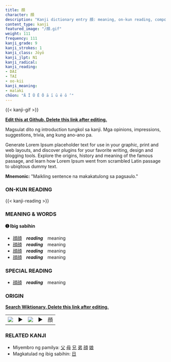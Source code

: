 ```yaml
---
title: 顔
character: 顔
description: "Kanji dictionary entry 顔: meaning, on-kun reading, compounds, origin, related kanji"
content_type: kanji
featured_image: "/顔.gif"
weight: 111
frequency: 111
kanji_grade: 9
kanji_strokes: 1
kanji_class: Jōyō
kanji_jlpt: N1
kanji_radical: 
kanji_reading: 
- DAI
- TAI
- oo-kii
kanji_meaning:
- malaki
chōon: "Ā Ī Ū Ē Ō ā ī ū ē ō ’"
---
```

[//]: # (Don't edit the line below. Kanji animated GIF code is automatically generated.)
{{< kanji-gif >}}

[//]: # (Edit below this line.)

**[Edit this at Github. Delete this link after editing.](https://github.com/tim0g/tim/tree/main/content/kanji/顔/index.md)**

Magsulat dito ng introduction tungkol sa kanji. Mga opinions, impressions, suggestions, trivia, ang kung ano-ano pa.

Generate Lorem Ipsum placeholder text for use in your graphic, print and web layouts, and discover plugins for your favorite writing, design and blogging tools. Explore the origins, history and meaning of the famous passage, and learn how Lorem Ipsum went from scrambled Latin passage to ubiqitous dummy text.
 
**Mnemonic:** "Maikling sentence na makakatulong sa pagsaulo."

### ON-KUN READING

[//]: # (Don't edit the line below. ON-KUN READING code is automatically generated.)
{{< kanji-reading >}}

### MEANING & WORDS

#### ➊ **Ibig sabihin**
  - [顔](../顔)[顔](../顔)　***reading***　meaning
  - [顔](../顔)[顔](../顔)　***reading***　meaning
  - [顔](../顔)[顔](../顔)　***reading***　meaning
  - [顔](../顔)[顔](../顔)　***reading***　meaning

### SPECIAL READING
  - [顔](../顔)[顔](../顔)　***reading***　meaning

### ORIGIN

**[Search Wiktionary. Delete this link after editing.](https://wiktionary.org/wiki/顔)**
<table class="kanji-table"><tr><td>
<img src="60px-顔-bronze.svg.png">
</td><td>▶</td><td>
<img src="60px-顔-oracle.svg.png">
</td><td>▶</td>
<td class="kanji-origin">顔</td>
</tr></table>

### RELATED KANJI
- Miyembro ng pamilya: [父](../父) [母](../母) [兄](../兄) [弟](../弟) [顔](../顔) [娘](../娘)
- Magkatulad ng ibig sabihin: [日](../日)
